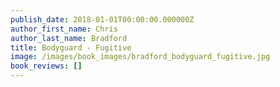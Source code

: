 ```yaml
---
publish_date: 2018-01-01T00:00:00.000000Z
author_first_name: Chris
author_last_name: Bradford
title: Bodyguard - Fugitive
image: /images/book_images/bradford_bodyguard_fugitive.jpg
book_reviews: []
---
```

